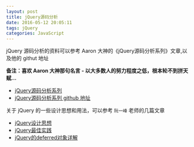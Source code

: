 ```yaml
---
layout: post
title: jQuery源码分析
date: 2016-05-12 20:05:11
tags: jQuery
categories: JavaScript
---
```


jQuery 源码分析的资料可以参考 Aaron 大神的《jQuery源码分析系列》文章,以及他的 githut 地址

**备注：喜欢 Aaron 大神那句名言 - 以大多数人的努力程度之低，根本轮不到拼天赋...**

- [jQuery源码分析系列](http://www.cnblogs.com/aaronjs/p/3279314.html)
- [jQuery源码分析系列 github 地址](https://github.com/JsAaron/jQuery)

关于 jQuery 的一些设计思想和用法，可以参考 `阮一峰` 老师的几篇文章

- [jQuery设计思想](http://www.ruanyifeng.com/blog/2011/07/jquery_fundamentals.html)
- [jQuery最佳实践](http://www.ruanyifeng.com/blog/2011/08/jquery_best_practices.html)
- [jQuery的deferred对象详解](http://www.ruanyifeng.com/blog/2011/08/a_detailed_explanation_of_jquery_deferred_object.html)


